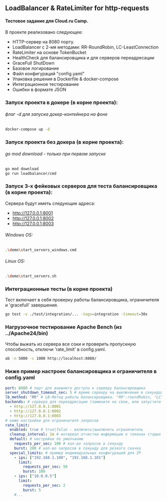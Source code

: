 ## LoadBalancer & RateLimiter for http-requests
#### Тестовое задание для Cloud.ru Camp.

В проекте реализовано следующее:
- HTTP-сервер на 8080 порту.
- LoadBalancer с 2-мя методами: RR-RoundRobin, LC-LeastConnection
- RateLimiter на основе TokenBucket
- HealthCheck для балансировщика и для серверов переадресации
- GraceFull ShutDown
- Базовое логирование
- Файл конфигураций "config.yaml"
- Упаковка решения в Dockerfile & docker-compose
- Интеграционное тестирование
- Ошибки в формате JSON

### Запуск проекта в докере (в корне проекта):
###### флаг -d для запуска докер-контейнера на фоне 
```bash
docker-compose up -d
```
### Запуск проекта без докера (в корне проекта):
###### go mod download - только при первом запуске
```bash
go mod download
go run loadbalancer/cmd
```
### Запуск 3-х фейковых серверов для теста балансировщика (в корне проекта):
Сервера будут иметь следующие адреса:
- http://127.0.0.1:8001
- http://127.0.0.1:8002
- http://127.0.0.1:8003
###### Windows OS:
```bash
.\demo\start_servers_windows.cmd
```
###### Linux OS:
```bash
.\demo\start_servers.sh
```
### Интеграционные тесты (в корне проекта)
Тест включает в себя проверку работы балансировщика, ограничителя и 'gracefull' завершения.
```bash
go test -v ./test/integration/... -tags=integration -timeout=30s
```
### Нагрузочное тестирование Apache Bench (из ../Apache24/bin)
Чтобы выжать из сервера все соки и проверить пропускную способность, отключи 'rate_limit' в config.yaml.
```bash
ab -n 5000 -c 1000 http://localhost:8080/
```

### Ниже пример настроек балансировщика и ограничителя в config.yaml
```yaml
port: 8080 # порт для внешнего доступа к серверу балансировщика
server_shutdown_timeout_sec: 5 # время серверу на выключение в секундах
lb_method: "RR" # LB-Метод работы балансировщика. "RR"-roundRobin, "LC"-leastConnections
backends: # сервера для переадресации (замените на свои, или запустите эти, /demo/start_servers..)
  - http://127.0.0.1:8001
  - http://127.0.0.1:8002
  - http://127.0.0.1:8003
# ниже настройки для ограничителя запросов
rate_limit:
  enabled: true # true|false - включить|выключить ограничитель
  cleanup_interval: 1m # интервал отчистки информации о токенах старых запросов  
  default: # настройки по умолчанию 
    requests_per_sec: 100 # кол-во запросов в секунду
    burst: 200 # кол-во запросов в секунду для резкого скачка
  special_limits: # пример индивидуальных конфигураций для IP
    - ips: ["192.168.1.100", "192.168.1.101"]
      limit:
        requests_per_sec: 50
        burst: 100
    - ips: ["10.0.0.5"]
      limit:
        requests_per_sec: 2
        burst: 5
    #...
```
